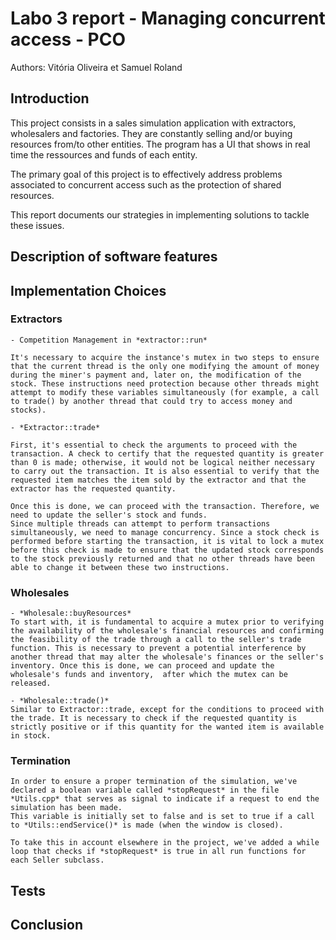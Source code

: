 # Labo 3 report - Managing concurrent access - PCO

Authors: Vitória Oliveira et Samuel Roland

## Introduction
This project consists in a sales simulation application with extractors, wholesalers and factories. They are constantly selling and/or buying resources from/to other entities. The program has a UI that shows in real time the ressources and funds of each entity.

The primary goal of this project is to effectively address problems associated to concurrent access such as the protection of shared resources. 

This report documents our strategies in implementing solutions to tackle these issues. 

## Description of software features

## Implementation Choices

### Extractors
    - Competition Management in *extractor::run*

    It's necessary to acquire the instance's mutex in two steps to ensure that the current thread is the only one modifying the amount of money during the miner's payment and, later on, the modification of the stock. These instructions need protection because other threads might attempt to modify these variables simultaneously (for example, a call to trade() by another thread that could try to access money and stocks).
    
    - *Extractor::trade*

    First, it's essential to check the arguments to proceed with the transaction. A check to certify that the requested quantity is greater than 0 is made; otherwise, it would not be logical neither necessary to carry out the transaction. It is also essential to verify that the requested item matches the item sold by the extractor and that the extractor has the requested quantity.

    Once this is done, we can proceed with the transaction. Therefore, we need to update the seller's stock and funds.
    Since multiple threads can attempt to perform transactions simultaneously, we need to manage concurrency. Since a stock check is performed before starting the transaction, it is vital to lock a mutex before this check is made to ensure that the updated stock corresponds to the stock previously returned and that no other threads have been able to change it between these two instructions.

### Wholesales
    - *Wholesale::buyResources*
    To start with, it is fundamental to acquire a mutex prior to verifying the availability of the wholesale's financial resources and confirming the feasibility of the trade through a call to the seller's trade function. This is necessary to prevent a potential interference by another thread that may alter the wholesale's finances or the seller's inventory. Once this is done, we can proceed and update the wholesale's funds and inventory,  after which the mutex can be released. 

    - *Wholesale::trade()*
    Similar to Extractor::trade, except for the conditions to proceed with the trade. It is necessary to check if the requested quantity is strictly positive or if this quantity for the wanted item is available in stock.


 ### Termination 
    In order to ensure a proper termination of the simulation, we've declared a boolean variable called *stopRequest* in the file *Utils.cpp* that serves as signal to indicate if a request to end the simulation has been made. 
    This variable is initially set to false and is set to true if a call to *Utils::endService()* is made (when the window is closed).

    To take this in account elsewhere in the project, we've added a while loop that checks if *stopRequest* is true in all run functions for each Seller subclass.    
    
## Tests

## Conclusion

